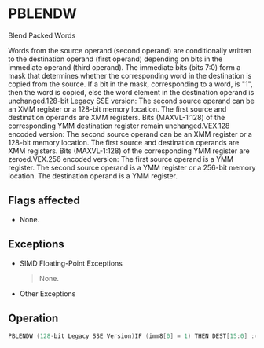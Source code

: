 # PBLENDW

Blend Packed Words

Words from the source operand (second operand) are conditionally written to the destination operand (first operand) depending on bits in the immediate operand (third operand).
The immediate bits (bits 7:0) form a mask that determines whether the corresponding word in the destination is copied from the source.
If a bit in the mask, corresponding to a word, is "1", then the word is copied, else the word element in the destination operand is unchanged.128-bit Legacy SSE version: The second source operand can be an XMM register or a 128-bit memory location.
The first source and destination operands are XMM registers.
Bits (MAXVL-1:128) of the corresponding YMM destination register remain unchanged.VEX.128 encoded version: The second source operand can be an XMM register or a 128-bit memory location.
The first source and destination operands are XMM registers.
Bits (MAXVL-1:128) of the corresponding YMM register are zeroed.VEX.256 encoded version: The first source operand is a YMM register.
The second source operand is a YMM register or a 256-bit memory location.
The destination operand is a YMM register.


## Flags affected

- None.

## Exceptions

- SIMD Floating-Point Exceptions
  > None.
- Other Exceptions

## Operation

```C
PBLENDW (128-bit Legacy SSE Version)IF (imm8[0] = 1) THEN DEST[15:0] := SRC[15:0]ELSE DEST[15:0] := DEST[15:0]IF (imm8[1] = 1) THEN DEST[31:16] := SRC[31:16]ELSE DEST[31:16] := DEST[31:16]IF (imm8[2] = 1) THEN DEST[47:32] := SRC[47:32]ELSE DEST[47:32] := DEST[47:32]IF (imm8[3] = 1) THEN DEST[63:48] := SRC[63:48]ELSE DEST[63:48] := DEST[63:48]IF (imm8[4] = 1) THEN DEST[79:64] := SRC[79:64]ELSE DEST[79:64] := DEST[79:64]IF (imm8[5] = 1) THEN DEST[95:80] := SRC[95:80]ELSE DEST[95:80] := DEST[95:80]IF (imm8[6] = 1) THEN DEST[111:96] := SRC[111:96]ELSE DEST[127:112] := DEST[127:112]VPBLENDW (VEX.128 Encoded Version)IF (imm8[0] = 1) THEN DEST[15:0] := SRC2[15:0]ELSE DEST[15:0] := SRC1[15:0]IF (imm8[1] = 1) THEN DEST[31:16] := SRC2[31:16]ELSE DEST[31:16] := SRC1[31:16]IF (imm8[2] = 1) THEN DEST[47:32] := SRC2[47:32]ELSE DEST[47:32] := SRC1[47:32]IF (imm8[3] = 1) THEN DEST[63:48] := SRC2[63:48]ELSE DEST[63:48] := SRC1[63:48]IF (imm8[4] = 1) THEN DEST[79:64] := SRC2[79:64]ELSE DEST[79:64] := SRC1[79:64]IF (imm8[5] = 1) THEN DEST[95:80] := SRC2[95:80]ELSE DEST[95:80] := SRC1[95:80]IF (imm8[6] = 1) THEN DEST[111:96] := SRC2[111:96]ELSE DEST[111:96] := SRC1[111:96]IF (imm8[7] = 1) THEN DEST[127:112] := SRC2[127:112]ELSE DEST[127:112] := SRC1[127:112]DEST[MAXVL-1:128] := 0VPBLENDW (VEX.256 Encoded Version)IF (imm8[0] == 1) THEN DEST[15:0] := SRC2[15:0]ELSE DEST[15:0] := SRC1[15:0]IF (imm8[1] == 1) THEN DEST[31:16] := SRC2[31:16]ELSE DEST[31:16] := SRC1[31:16]IF (imm8[2] == 1) THEN DEST[47:32] := SRC2[47:32]ELSE DEST[47:32] := SRC1[47:32]IF (imm8[3] == 1) THEN DEST[63:48] := SRC2[63:48]ELSE DEST[63:48] := SRC1[63:48]IF (imm8[4] == 1) THEN DEST[79:64] := SRC2[79:64]ELSE DEST[79:64] := SRC1[79:64]IF (imm8[5] == 1) THEN DEST[95:80] := SRC2[95:80]ELSE DEST[95:80] := SRC1[95:80]IF (imm8[6] == 1) THEN DEST[111:96] := SRC2[111:96]ELSE DEST[111:96] := SRC1[111:96]IF (imm8[7] == 1) THEN DEST[127:112] := SRC2[127:112]ELSE DEST[127:112] := SRC1[127:112]IF (imm8[0] == 1) THEN DEST[143:128] := SRC2[143:128]ELSE DEST[143:128] := SRC1[143:128]IF (imm8[1] == 1) THEN DEST[159:144] := SRC2[159:144]ELSE DEST[159:144] := SRC1[159:144]IF (imm8[2] == 1) THEN DEST[175:160] := SRC2[175:160]ELSE DEST[175:160] := SRC1[175:160]IF (imm8[3] == 1) THEN DEST[191:176] := SRC2[191:176]ELSE DEST[191:176] := SRC1[191:176]IF (imm8[4] == 1) THEN DEST[207:192] := SRC2[207:192]ELSE DEST[207:192] := SRC1[207:192]IF (imm8[5] == 1) THEN DEST[223:208] := SRC2[223:208]ELSE DEST[223:208] := SRC1[223:208]IF (imm8[6] == 1) THEN DEST[239:224] := SRC2[239:224]ELSE DEST[239:224] := SRC1[239:224]IF (imm8[7] == 1) THEN DEIntel C/C++ Compiler Intrinsic Equivalent(V)PBLENDW __m128i _mm_blend_epi16 (__m128i v1, __m128i v2, const int mask);VPBLENDW __m256i _mm256_blend_epi16 (__m256i v1, __m256i v2, const int mask)
```
